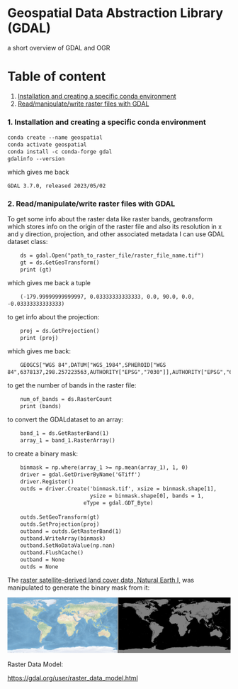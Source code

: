 # Geospatial Data Abstraction Library (GDAL)

a short overview of GDAL and OGR


# Table of content

1. [Installation and creating a specific conda environment](#1)
2. [Read/manipulate/write raster files with GDAL](#2)
    
<a name="1"></b>
### 1. Installation and creating a specific conda environment

    conda create --name geospatial
    conda activate geospatial
    conda install -c conda-forge gdal
    gdalinfo --version

which gives me back

    GDAL 3.7.0, released 2023/05/02 

<a name="2"></b>
### 2. Read/manipulate/write raster files with GDAL

To get some info about the raster data like raster bands, geotransform which stores info on the origin of the raster file and also its resolution in x and y direction, projection, and other associated metadata I can use GDAL dataset class:

        ds = gdal.Open("path_to_raster_file/raster_file_name.tif")
        gt = ds.GetGeoTransform()
        print (gt)

which gives me back a tuple
        
        (-179.99999999999997, 0.03333333333333, 0.0, 90.0, 0.0, -0.03333333333333)

to get info about the projection:

        proj = ds.GetProjection()
        print (proj)

which gives me back:

        GEOGCS["WGS 84",DATUM["WGS_1984",SPHEROID["WGS 84",6378137,298.257223563,AUTHORITY["EPSG","7030"]],AUTHORITY["EPSG","6326"]],PRIMEM["Greenwich",0,AUTHORITY["EPSG","8901"]],UNIT["degree",0.0174532925199433,AUTHORITY["EPSG","9122"]],AXIS["Latitude",NORTH],AXIS["Longitude",EAST],AUTHORITY["EPSG","4326"]]

to get the number of bands in the raster file:

        num_of_bands = ds.RasterCount
        print (bands)

to convert the GDALdataset to an array:

        band_1 = ds.GetRasterBand(1)
        array_1 = band_1.RasterArray()

to create a binary mask:

        binmask = np.where(array_1 >= np.mean(array_1), 1, 0)
        driver = gdal.GetDriverByName('GTiff')
        driver.Register()
        outds = driver.Create('binmask.tif', xsize = binmask.shape[1],
                              ysize = binmask.shape[0], bands = 1,
                            eType = gdal.GDT_Byte)
        
        outds.SetGeoTransform(gt)
        outds.SetProjection(proj)
        outband = outds.GetRasterBand(1)
        outband.WriteArray(binmask)
        outband.SetNoDataValue(np.nan)
        outband.FlushCache()
        outband = None
        outds = None 

The <a href="https://www.naturalearthdata.com/downloads/50m-raster-data/" target="_blank" rel="noopener">raster satellite-derived land cover data, Natural Earth I,</a> was manipulated to generate the binary mask from it:




![](https://github.com/DanialArab/Geospatial_Data_Science/blob/main/My%20GIS%20Projects/plots/satellite_drived_land_cover_natural_earth_1.png)

Raster Data Model:


https://gdal.org/user/raster_data_model.html
